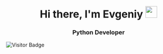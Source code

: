 <h1 align="center">Hi there, I'm Evgeniy</a>
<img src="https://github.com/blackcater/blackcater/raw/main/images/Hi.gif" height="32"/></h1>
<h3 align="center">Python Developer</h3>

![Visitor Badge](https://visitor-badge.laobi.icu/badge?page_id=ME-progr)
